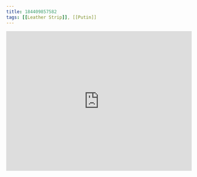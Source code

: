 ```yaml
---
title: 184409857582
tags: [[Leather Strip]], [[Putin]]
---
```

<iframe allow="accelerometer; autoplay; clipboard-write; encrypted-media; gyroscope; picture-in-picture" allowfullscreen="" frameborder="0" height="375" id="youtube_iframe" src="https://www.youtube.com/embed/ovQ2Eg3kzFY?feature=oembed&amp;enablejsapi=1&amp;origin=https://safe.txmblr.com&amp;wmode=opaque" width="500"></iframe>